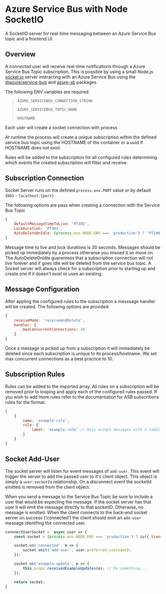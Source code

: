 # Azure Service Bus with Node SocketIO

A SocketIO server for real-time messaging between an Azure Service Bus topic and a frontend UI.

## Overview

A connected user will receive real-time notifications through a Azure Service Bus Topic subscription.  This is possible by using a small Node.js [socket.io](https://socket.io) server interacting with an Azure Service Bus using the [@azure/service-bus](https://www.npmjs.com/package/@azure/service-bus) and [azure-sb](https://www.npmjs.com/package/azure-sb) packages.

The following ENV variables are required.

> `AZURE_SERVICEBUS_CONNECTION_STRING`
>
> `AZURE_SERVICEBUS_TOPIC_NAME`
>
> `HOSTNAME`

Each user will create a socket connection with process

At runtime the process will create a unique subscription within the defined service bus topic using the HOSTNAME of the container or a uuid if HOSTNAME does not exist.

Rules will be added to the subscription for all configured rules determining which events the created subscription will filter and receive.

## Subscription Connection

Socket Server runs on the defined `process.env.PORT` value or by default `3001` - `localhost:{port}`

The following options are pass when creating a connection with the Service Bus Topic

``` js
{
    DefaultMessageTimeToLive: 'PT30S',
    LockDuration: 'PT30S',
    AutoDeleteOnIdle: (process.env.NODE_ENV === 'production') ? 'PT24H' : 'PT5M'
}
```

Message time to live and lock durations is 30 seconds.  Messages should be picked up immediately by a process otherwise you missed it so move on.
The AutoDeleteOnIdle guarentees that a subscription connection will not live forever and if goes idle will be deleted from the service bus topic. A Socket server will always check for a subscription prior to starting up and create one if it doesn't exist or uses an existing.

## Message Configuration

After appling the configured rules to the subscription a messsage handler will be created.  The following options are provided

``` js
{
    receiveMode: 'receiveAndDelete',
    handler: {
        maxConcurrentConnections: 10
    }
}
```

Once a message is picked up from a subscription it will immediately be deleted since each subscription is unique to its process/hostname. We set max concurrent connections as a best practice to 10.

## Subscription Rules

Rules can be added to the imported array.  All rules on a subscription will be removed prior to looping and apply each of the configured rules passed. If you wish to add more rules refer to the documentation for ASB subscritions rules for the format.

``` js
[
    {
        name: 'example-rule',
        rule: {
            label: 'example-rule' // Only accept messages with a label of 'example-rule'
        }
    }
]
```

## Socket Add-User

The socket server will listen for event messages of `add-user`. This event will trigger the server to add the passed user to it's client object.  This object is simply a `user:socketId` relationship. On a disconnect event the socketId emitted is removed from the client object.

When you send a message to the Service Bus Topic be sure to include a user that would be expecting the message.  If the socket server has that user it will emit the message directly to that socketID. Otherwise, no message is emitted. When the client connects to the back-end socket server on success ('connected') the client should emit an `add-user` message identifing the connected user.

``` js
connnectUserSocket =  async user => {
    const socket = (process.env.NODE_ENV === 'production') ? io({ transports: ['websocket'] }) : io(`http://localhost:3001`, { transports: ['websocket'] });

    socket.on('connected', m => {
        socket.emit('add-user', user.preferred_username);
    });

    socket.on('example-update', m => {
        this.props.receivedExampleUpdates(m); // Do something...
    });

    return socket;
}
```



